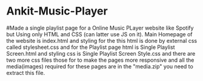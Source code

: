 # Ankit-Music-Player
#Made a single playlist page for a Online Music PLayer website like Spotify but Using only HTML and CSS (can latter use JS on it).
Main Homepage of the website is index.html and styling for the this html is done by external css called stylesheet.css and for the 
Playlist page html is Single Playlist Screen.html and styling css is Single Playlist Screen Style.css and there are two more css 
files those for to make the pages more responsive and all the media(images) required for these pages are in the "media.zip"
you need to extract this file.

